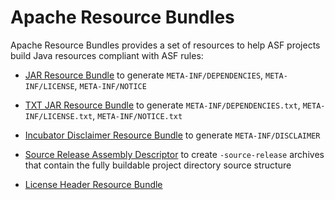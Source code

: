 Apache Resource Bundles
=======================

<!--
Licensed to the Apache Software Foundation (ASF) under one
or more contributor license agreements.  See the NOTICE file
distributed with this work for additional information
regarding copyright ownership.  The ASF licenses this file
to you under the Apache License, Version 2.0 (the
"License"); you may not use this file except in compliance
with the License.  You may obtain a copy of the License at

    http://www.apache.org/licenses/LICENSE-2.0

Unless required by applicable law or agreed to in writing,
software distributed under the License is distributed on an
"AS IS" BASIS, WITHOUT WARRANTIES OR CONDITIONS OF ANY
KIND, either express or implied.  See the License for the
specific language governing permissions and limitations
under the License.
-->

Apache Resource Bundles provides a set of resources to help ASF projects build Java resources compliant with ASF rules:

- [JAR Resource Bundle](./jar/) to generate `META-INF/DEPENDENCIES`, `META-INF/LICENSE`, `META-INF/NOTICE`

- [TXT JAR Resource Bundle](./jar-txt/) to generate `META-INF/DEPENDENCIES.txt`, `META-INF/LICENSE.txt`, `META-INF/NOTICE.txt`

- [Incubator Disclaimer Resource Bundle](./incubator-disclaimer/) to generate `META-INF/DISCLAIMER`

- [Source Release Assembly Descriptor](./source-release/) to create `-source-release` archives that contain the fully buildable project directory source structure

- [License Header Resource Bundle](./license-header/)
